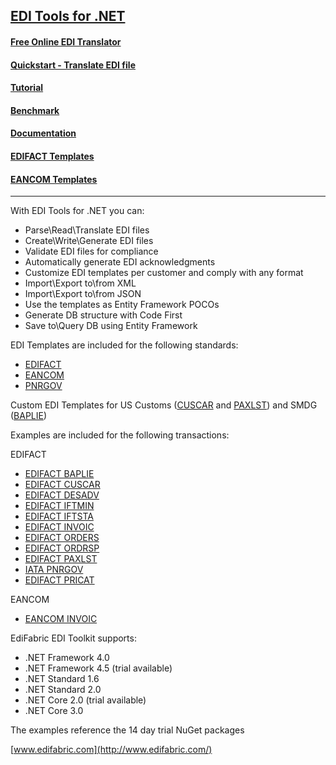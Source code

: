 ## [EDI Tools for .NET](https://www.edifabric.com/edi-framework-features.html) 

#### [Free Online EDI Translator](https://www.edifabric.com/edi-api.html)
#### [Quickstart - Translate EDI file](https://support.edifabric.com/hc/en-us/articles/360000280532)
#### [Tutorial](https://support.edifabric.com/hc/en-us/articles/360000291511-Tutorial-EDI-NET-Tools-Basics)
#### [Benchmark](https://support.edifabric.com/hc/en-us/articles/360002327372-EDI-Parser-Benchmark)
#### [Documentation](https://support.edifabric.com/hc/en-us)
#### [EDIFACT Templates](https://sowl.co/xWq30)
#### [EANCOM Templates](https://sowl.co/33H66)
----

With EDI Tools for .NET you can:

* Parse\Read\Translate EDI files
* Create\Write\Generate EDI files
* Validate EDI files for compliance
* Automatically generate EDI acknowledgments
* Customize EDI templates per customer and comply with any format
* Import\Export to\from XML
* Import\Export to\from JSON
* Use the templates as Entity Framework POCOs
* Generate DB structure with Code First
* Save to\Query DB using Entity Framework

EDI Templates are included for the following standards:

* [EDIFACT](https://support.edifabric.com/hc/en-us/sections/360000070531-EDIFACT-Resources)
* [EANCOM](https://support.edifabric.com/hc/en-us/articles/360000349012-EANCOM-templates-for-versions-D93A-D96A-and-D01B-)
* [PNRGOV](https://support.edifabric.com/hc/en-us/articles/360000349592-PNRGOV-templates)

Custom EDI Templates for US Customs ([CUSCAR](https://github.com/EdiFabric/EDIFACT-Examples/blob/master/EdiFabric.Examples.EDIFACT.Templates.D03B.USCustoms/EF_EDIFACT_D03B_CUSCAR.cs) and [PAXLST](https://github.com/EdiFabric/EDIFACT-Examples/blob/master/EdiFabric.Examples.EDIFACT.Templates.D03B.USCustoms/EF_EDIFACT_D03B_PAXLST.cs)) and SMDG ([BAPLIE](https://github.com/EdiFabric/EDIFACT-Examples/blob/master/EdiFabric.Examples.EDIFACT.Templates.D13B.SMDG/EF_EDIFACT_D13B_BAPLIE.cs))

Examples are included for the following transactions:

EDIFACT
* [EDIFACT BAPLIE](https://github.com/EdiFabric/EDIFACT-Examples/blob/master/EdiFabric.Examples.EDIFACT.BAPLIE/Program.cs)
* [EDIFACT CUSCAR](https://github.com/EdiFabric/EDIFACT-Examples/blob/master/EdiFabric.Examples.EDIFACT.CUSCAR/Program.cs)
* [EDIFACT DESADV](https://github.com/EdiFabric/EDIFACT-Examples/blob/master/EdiFabric.Examples.EDIFACT.DESADV/Program.cs)
* [EDIFACT IFTMIN](https://github.com/EdiFabric/EDIFACT-Examples/blob/master/EdiFabric.Examples.EDIFACT.IFTMIN/Program.cs)
* [EDIFACT IFTSTA](https://github.com/EdiFabric/EDIFACT-Examples/blob/master/EdiFabric.Examples.EDIFACT.IFTSTA/Program.cs)
* [EDIFACT INVOIC](https://github.com/EdiFabric/EDIFACT-Examples/blob/master/EdiFabric.Examples.EDIFACT.INVOIC/Program.cs)
* [EDIFACT ORDERS](https://github.com/EdiFabric/EDIFACT-Examples/blob/master/EdiFabric.Examples.EDIFACT.ORDERS/Program.cs)
* [EDIFACT ORDRSP](https://github.com/EdiFabric/EDIFACT-Examples/blob/master/EdiFabric.Examples.EDIFACT.ORDRSP/Program.cs)
* [EDIFACT PAXLST](https://github.com/EdiFabric/EDIFACT-Examples/blob/master/EdiFabric.Examples.EDIFACT.PAXLST/Program.cs)
* [IATA PNRGOV](https://github.com/EdiFabric/EDIFACT-Examples/blob/master/EdiFabric.Examples.EDIFACT.PNRGOV/Program.cs)
* [EDIFACT PRICAT](https://github.com/EdiFabric/EDIFACT-Examples/blob/master/EdiFabric.Examples.EDIFACT.PRICAT/Program.cs)

EANCOM
* [EANCOM INVOIC](https://github.com/EdiFabric/EDIFACT-Examples/blob/master/EdiFabric.Examples.EDIFACT.INVOIC.Syntax3/Program.cs)

EdiFabric EDI Toolkit supports:

* .NET Framework 4.0
* .NET Framework 4.5 (trial available)
* .NET Standard 1.6
* .NET Standard 2.0
* .NET Core 2.0 (trial available)
* .NET Core 3.0

The examples reference the 14 day trial NuGet packages

[www.edifabric.com](http://www.edifabric.com/)
